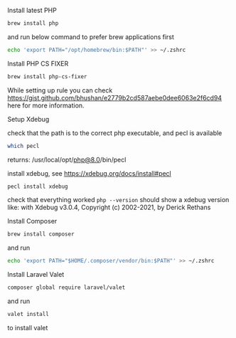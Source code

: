 Install latest PHP

```bash
brew install php
```

and run below command to prefer brew applications first

```bash
echo 'export PATH="/opt/homebrew/bin:$PATH"' >> ~/.zshrc
```

Install PHP CS FIXER

```bash
brew install php-cs-fixer
```

While setting up rule you can check https://gist.github.com/bhushan/e2779b2cd587aebe0dee6063e2f6cd94 here for more information.

Setup Xdebug

check that the path is to the correct php executable, and pecl is available

```bash
which pecl
```

returns: /usr/local/opt/php@8.0/bin/pecl

install xdebug, see https://xdebug.org/docs/install#pecl

```bash
pecl install xdebug
```

check that everything worked
`php --version`
should show a xdebug version
like:  with Xdebug v3.0.4, Copyright (c) 2002-2021, by Derick Rethans


Install Composer 

```bash
brew install composer
```

and run

```bash
echo 'export PATH="$HOME/.composer/vendor/bin:$PATH"' >> ~/.zshrc
```

Install Laravel Valet

```bash
composer global require laravel/valet
```

and run 

```bash
valet install
```

to install valet

